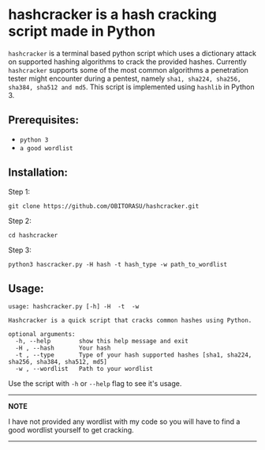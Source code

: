 # hashcracker is a hash cracking script made in Python

`hashcracker` is a terminal based python script which uses a dictionary attack on supported hashing algorithms to crack the provided hashes. Currently `hashcracker` supports some of the most common algorithms a penetration tester might encounter during a pentest, namely `sha1, sha224, sha256, sha384, sha512 and md5`. This script is implemented using ```hashlib``` in Python 3.

## Prerequisites:
- `python 3`
- `a good wordlist`

## Installation:
Step 1:
```
git clone https://github.com/OBITORASU/hashcracker.git
```
Step 2:
```
cd hashcracker
```
Step 3:
```
python3 hascracker.py -H hash -t hash_type -w path_to_wordlist
```

## Usage:
```
usage: hashcracker.py [-h] -H  -t  -w

Hashcracker is a quick script that cracks common hashes using Python.

optional arguments:
  -h, --help        show this help message and exit
  -H , --hash       Your hash
  -t , --type       Type of your hash supported hashes [sha1, sha224, sha256, sha384, sha512, md5]
  -w , --wordlist   Path to your wordlist
```

Use the script with `-h` or `--help` flag to see it's usage.

---
**NOTE**

I have not provided any wordlist with my code so you will have to find a good wordlist yourself to get cracking.

---
